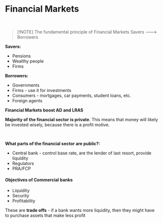 # Financial Markets

</br>


> [!NOTE] The fundamental principle of Financial Markets
> Savers --—> Borrowers

**Savers:**

- Pensions
- Wealthy people
- Firms

**Borrowers:** 

- Governments
- Firms - use it for investments
- Consumers - mortgages, car payments, student loans, etc.
- Foreign agents

**Financial Markets boost AD and LRAS**

**Majority of the financial sector is private**. This means that money will likely be invested wisely, because there is a profit motive.

</br>

**What parts of the financial sector are public?:**

- Central bank - control base rate, are the lender of last resort, provide liquidity
- Regulators
- PRA/FCP

#### Objectives of Commercial banks

- Liquidity
- Security
- Profitability

These are **trade offs** - if a bank wants more liquidity, then they might have to purchase assets that make less profit